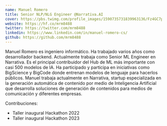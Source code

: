 ```yaml
---
name: Manuel Romero
title: Senior NLP/NLG Engineer @Narrativa.AI
cover: https://pbs.twimg.com/profile_images/1590735731839963136/Fz4GC7pZ_400x400.jpg
website: https://hf.co/mrm8488
twitter: https://twitter.com/mrm8488
linkedin: https://www.linkedin.com/in/manuel-romero-cs/
github: https://github.com/mrm8488
---
```


Manuel Romero es ingeniero informático. Ha trabajado varios años como desarrollador backend. Actualmente trabaja como Senior ML Engineer en Narrativa. Es el principal contribuidor del Hub de ML más importante con casi 500 modelos de IA. Ha participado y participa en iniciativas como BigScience y BigCode donde entrenan modelos de lenguaje para hacerlos públicos. Manuel trabaja actualmente en Narrativa, startup especializada en la generación automática de contenido por medio de Inteligencia Artificial que desarrolla soluciones de generación de contenidos para medios de comunicación y diferentes empresas.

Contribuciones:
- Taller inaugural Hackathon 2022
- Taller inaugural Hackathon 2023
